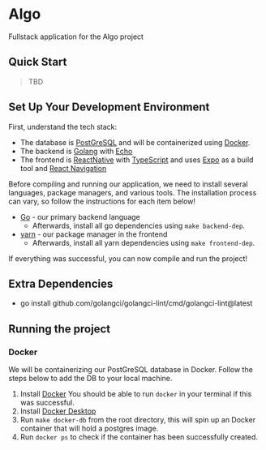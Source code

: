 # Algo
Fullstack application for the Algo project

## Quick Start

> TBD

## Set Up Your Development Environment
First, understand the tech stack:

- The database is [PostGreSQL](https://www.postgresql.org/) and will be containerized using [Docker](https://www.docker.com/).
- The backend is [Golang](https://go.dev/) with [Echo](https://echo.labstack.com/)
- The frontend is [ReactNative](https://reactnative.dev/) with [TypeScript](https://www.typescriptlang.org/) and uses [Expo](https://expo.dev/) as a build tool and [React Navigation](https://reactnavigation.org/)


Before compiling and running our application, we need to install several languages, package managers, and various tools.
The installation process can vary, so follow the instructions for each item below!

- [Go](https://go.dev/doc/install) - our primary backend language
  - Afterwards, install all go dependencies using `make backend-dep`.
- [yarn](https://classic.yarnpkg.com/en/docs/install#mac-stable) - our package manager in the frontend
  - Afterwards, install all yarn dependencies using `make frontend-dep`.

If everything was successful, you can now compile and run the project!

## Extra Dependencies

- go install github.com/golangci/golangci-lint/cmd/golangci-lint@latest

## Running the project

### Docker
We will be containerizing our PostGreSQL database in Docker. Follow the steps below to add the DB to your local machine.

1. Install [Docker](https://docs.docker.com/get-docker/)
You should be able to run `docker` in your terminal if this was successful.
2. Install [Docker Desktop](https://www.docker.com/products/docker-desktop/)
3. Run `make docker-db` from the root directory, this will spin up an Docker container that will hold a postgres image.
4. Run `docker ps` to check if the container has been successfully created.

